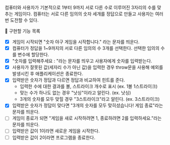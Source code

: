 컴퓨터와 사용자가 기본적으로 1부터 9까지 서로 다른 수로 이루어진 3자리의 수를 맞추는 게임이다.
컴퓨터는 서로 다른 임의의 숫자 세개를 정답으로 만들고 사용자는 여러번 도전할 수 있다.

🎯 구현할 기능 목록

- [x] 게임이 시작되면 "숫자 야구 게임을 시작합니다." 라는 문자를 띄운다.
- [x] 컴퓨터가 정답을 1~9까지의 서로 다른 임의의 수 3개를 선택한다. 선택한 임의의 수를 변수에 할당한다.
- [x] "숫자를 입력해주세요 : "라는 문자를 띄우고 사용자에게 숫자를 입력받는다.
- [x] 사용자가 잘못된 값(세자리 수가 아닌 값)을 입력한 경우 throw문을 사용해 예외를 발생시킨 후 애플리케이션은 종료한다.
- [x] 입력받은 숫자가 정답과 다르면 정답과 비교하여 힌트를 준다.
  - 입력한 수에 대한 결과를 볼, 스트라이크 개수로 표시 (ex. 1볼 1스트라이크)
  - 맞는 수가 하나도 없는 경우 "낫싱"이라고 알린다. (ex. 낫싱)
  - 3개의 숫자를 모두 맞힐 경우 "3스트라이크"라고 알린다. (ex. 3스트라이크)
- [x] 입력받은 숫자가 정답이 맞다면 "3개의 숫자를 모두 맞히셨습니다! 게임 종료"라는 문자를 띄운다.
- [ ] 게임이 종료가 되면 "게임을 새로 시작하려면 1, 종료하려면 2를 입력하세요."라는 문자를 띄운다.
- [ ] 입력받은 값이 1이라면 새로운 게임을 시작한다.
- [ ] 입력받은 값이 2이라면 프로그램을 종료한다.
